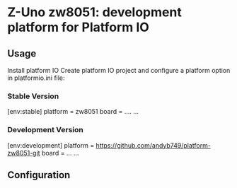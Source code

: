 # Z-Uno zw8051: development platform for Platform IO

## Usage

Install platform IO
Create platform IO project and configure a platform option in platformio.ini file:

### Stable Version

[env:stable]
platform = zw8051
board = ....
...

### Development Version

[env:development]
platform = https://github.com/andyb749/platform-zw8051-git
board = ...
...

## Configuration
